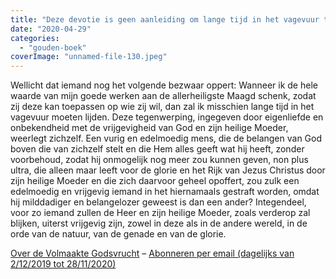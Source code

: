 ```yaml
---
title: "Deze devotie is geen aanleiding om lange tijd in het vagevuur te moeten lijden"
date: "2020-04-29"
categories: 
  - "gouden-boek"
coverImage: "unnamed-file-130.jpeg"
---
```


Wellicht dat iemand nog het volgende bezwaar oppert: Wanneer ik de hele waarde van mijn goede werken aan de allerheiligste Maagd schenk, zodat zij deze kan toepassen op wie zij wil, dan zal ik misschien lange tijd in het vagevuur moeten lijden. Deze tegenwerping, ingegeven door eigenliefde en onbekendheid met de vrijgevigheid van God en zijn heilige Moeder, weerlegt zichzelf. Een vurig en edelmoedig mens, die de belangen van God boven die van zichzelf stelt en die Hem alles geeft wat hij heeft, zonder voorbehoud, zodat hij onmogelijk nog meer zou kunnen geven, non plus ultra, die alleen maar leeft voor de glorie en het Rijk van Jezus Christus door zijn heilige Moeder en die zich daarvoor geheel opoffert, zou zulk een edelmoedig en vrijgevig iemand in het hiernamaals gestraft worden, omdat hij milddadiger en belangelozer geweest is dan een ander? Integendeel, voor zo iemand zullen de Heer en zijn heilige Moeder, zoals verderop zal blijken, uiterst vrijgevig zijn, zowel in deze als in de andere wereld, in de orde van de natuur, van de genade en van de glorie.

[Over de Volmaakte Godsvrucht](/blog/een-jaar-lang-volmaakte-godsvrucht/) – [Abonneren per email (dagelijks van 2/12/2019 tot 28/11/2020)](http://eepurl.com/9RKvX)
